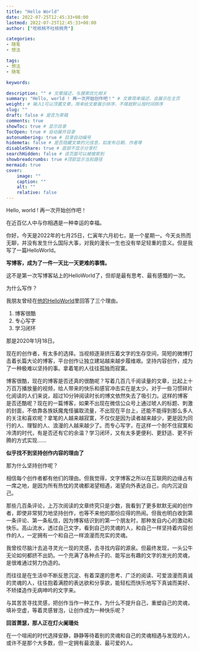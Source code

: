 ```yaml
---
title: "Hello World"
date: 2022-07-25T12:45:33+08:00
lastmod: 2022-07-25T12:45:33+08:00
author: ["吃核桃不吐核桃壳"]

categories:
- 随笔
- 想法

tags:
- 想法
- 随笔

keywords:

description: "" # 文章描述，与搜索优化相关
summary: "Hello, world ! 再一次开始创作吧！" # 文章简单描述，会展示在主页
weight: # 输入1可以顶置文章，用来给文章展示排序，不填就默认按时间排序
slug: ""
draft: false # 是否为草稿
comments: true
showToc: true # 显示目录
TocOpen: true # 自动展开目录
autonumbering: true # 目录自动编号
hidemeta: false # 是否隐藏文章的元信息，如发布日期、作者等
disableShare: true # 底部不显示分享栏
searchHidden: false # 该页面可以被搜索到
showbreadcrumbs: true #顶部显示当前路径
mermaid: true
cover:
    image: ""
    caption: ""
    alt: ""
    relative: false
---
```


Hello, world ! 再一次开始创作吧！

<!-- more -->

在近百亿人中与你相遇是一种幸运的幸福。

你好，今天是2022年的七月25日，仁寅年六月初七，是一个星期一。今天炎热而无聊，并没有发生什么国际大事，对我的漫长一生也没有举足轻重的意义。但是我写了一篇HelloWorld。

**写博客，成为了一件一天比一天更难的事情。**

这不是第一次写博客站上的HelloWorld了，但却是最有思考、最有感慨的一次。

为什么写作？

我朋友曾经在[他的HelloWorld](https://l3on.site/post/hello-world.html)里回答了三个理由。

1. 博客很酷
2. 专心写字
3. 学习闭环

那是2020年1月18日。

现在的创作者，有太多的选择。当视频逐渐挤压着文字的生存空间，简短的微博打击着长篇大论的博客，平台创作让独立建站越来越步履维艰。坚持内容创作，成为了一种极难以坚持的事。拿着笔的人往往孤独而寂寞。

博客很酷，现在的博客是否还真的很酷呢？写着几百几千阅读量的文章，比起上十万百万播放量的视频，给人带来的快乐和感官冲击实在是太少。对于一些习惯碎片化阅读的人们来说，超过10分钟阅读时长的博文依然失去了吸引力。这样的博客是否还酷呢？现在的一篇博客，如果不出现在微信公众号上通过唬人的标题、刺激的封面，不依靠各族妖魔鬼怪骗取流量，不出现在平台上，还能不能得到那么多人的关注和喜欢呢？拿笔的人越来越寂寞，不仅仅是因为读者越来越少，更是因为同行的人、理智的人、浪漫的人越来越少了。而专心写字，在这样一个耐不住寂寞和冷清的时代，有是否还有它的余温？学习闭环，又有太多更便利、更舒适、更不折腾的方式实现……

**似乎找不到坚持创作内容的理由了**

那为什么坚持创作呢？

相信每个创作者都有他们的理由。但我觉得，文字博客之所以在互联网的边缘占有一席之地，是因为所有热忱的灵魂都渴望相遇，渴望向外表达自己，向内沉淀自己。

那些几百条评论，上万次阅读的文章终究只是少数，我看到了更多默默无闻的创作者，即使非常努力地坚持创作，也等不来他的那份应得的热闹。但我也明白收到第一条评论、第一条私信，因为博客结识到的第一个朋友时，那种发自内心的激动和快乐。高山流水，透过自己文字，看到自己的灵魂的人，和自己一样坚持着内容创作的人，一定拥有一个和自己一样浪漫而充实的灵魂。

我曾绞尽脑汁去追寻灵光一现的灵感，去寻找内容的源泉。但最终发现，一头公牛无论如何都挤不出奶。一个充满了各种点子的、能写出有趣的文字的发光的灵魂，是很难通过努力伪造的。

而往往是在生活中不断反思沉淀、有着深邃的思考、广泛的阅读、可爱浪漫而真诚的灵魂的人，往往抱着满腔的表达欲和分享欲，能轻松而快乐地写下真诚而美好、不矫揉造作无病呻吟的文字来。

与其苦苦寻找灵感，把创作当作一种工作，为什么不提升自己，重塑自己的灵魂，填补空虚，等着灵感冒泡，让创作成为一种快乐呢？

**回首萧瑟，那人正在灯火阑珊处**

在一个喧闹的时代选择安静，静静等待着别的灵魂和自己的灵魂相遇与发现的人，或许不是那个大多数，但一定拥有最浪漫、最可爱的人。